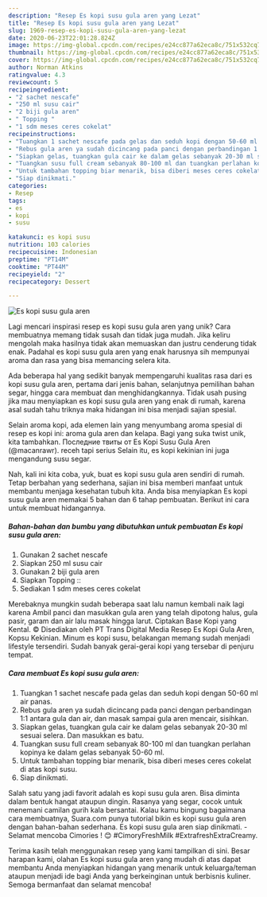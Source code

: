```yaml
---
description: "Resep Es kopi susu gula aren yang Lezat"
title: "Resep Es kopi susu gula aren yang Lezat"
slug: 1969-resep-es-kopi-susu-gula-aren-yang-lezat
date: 2020-06-23T22:01:28.824Z
image: https://img-global.cpcdn.com/recipes/e24cc877a62eca8c/751x532cq70/es-kopi-susu-gula-aren-foto-resep-utama.jpg
thumbnail: https://img-global.cpcdn.com/recipes/e24cc877a62eca8c/751x532cq70/es-kopi-susu-gula-aren-foto-resep-utama.jpg
cover: https://img-global.cpcdn.com/recipes/e24cc877a62eca8c/751x532cq70/es-kopi-susu-gula-aren-foto-resep-utama.jpg
author: Norman Atkins
ratingvalue: 4.3
reviewcount: 5
recipeingredient:
- "2 sachet nescafe"
- "250 ml susu cair"
- "2 biji gula aren"
- " Topping "
- "1 sdm meses ceres cokelat"
recipeinstructions:
- "Tuangkan 1 sachet nescafe pada gelas dan seduh kopi dengan 50-60 ml air panas."
- "Rebus gula aren ya sudah dicincang pada panci dengan perbandingan 1:1 antara gula dan air, dan masak sampai gula aren mencair, sisihkan."
- "Siapkan gelas, tuangkan gula cair ke dalam gelas sebanyak 20-30 ml sesuai selera. Dan masukkan es batu."
- "Tuangkan susu full cream sebanyak 80-100 ml dan tuangkan perlahan kopinya ke dalam gelas sebanyak 50-60 ml."
- "Untuk tambahan topping biar menarik, bisa diberi meses ceres cokelat di atas kopi susu."
- "Siap dinikmati."
categories:
- Resep
tags:
- es
- kopi
- susu

katakunci: es kopi susu 
nutrition: 103 calories
recipecuisine: Indonesian
preptime: "PT14M"
cooktime: "PT44M"
recipeyield: "2"
recipecategory: Dessert

---
```



![Es kopi susu gula aren](https://img-global.cpcdn.com/recipes/e24cc877a62eca8c/751x532cq70/es-kopi-susu-gula-aren-foto-resep-utama.jpg)

Lagi mencari inspirasi resep es kopi susu gula aren yang unik? Cara membuatnya memang tidak susah dan tidak juga mudah. Jika keliru mengolah maka hasilnya tidak akan memuaskan dan justru cenderung tidak enak. Padahal es kopi susu gula aren yang enak harusnya sih mempunyai aroma dan rasa yang bisa memancing selera kita.

Ada beberapa hal yang sedikit banyak mempengaruhi kualitas rasa dari es kopi susu gula aren, pertama dari jenis bahan, selanjutnya pemilihan bahan segar, hingga cara membuat dan menghidangkannya. Tidak usah pusing jika mau menyiapkan es kopi susu gula aren yang enak di rumah, karena asal sudah tahu triknya maka hidangan ini bisa menjadi sajian spesial.

Selain aroma kopi, ada elemen lain yang menyumbang aroma spesial di resep es kopi ini: aroma gula aren dan kelapa. Bagi yang suka twist unik, kita tambahkan. Последние твиты от Es Kopi Susu Gula Aren (@macanrawr). receh tapi serius Selain itu, es kopi kekinian ini juga mengandung susu segar.


Nah, kali ini kita coba, yuk, buat es kopi susu gula aren sendiri di rumah. Tetap berbahan yang sederhana, sajian ini bisa memberi manfaat untuk membantu menjaga kesehatan tubuh kita. Anda bisa menyiapkan Es kopi susu gula aren memakai 5 bahan dan 6 tahap pembuatan. Berikut ini cara untuk membuat hidangannya.

<!--inarticleads1-->

##### Bahan-bahan dan bumbu yang dibutuhkan untuk pembuatan Es kopi susu gula aren:

1. Gunakan 2 sachet nescafe
1. Siapkan 250 ml susu cair
1. Gunakan 2 biji gula aren
1. Siapkan  Topping ::
1. Sediakan 1 sdm meses ceres cokelat


Merebaknya mungkin sudah beberapa saat lalu namun kembali naik lagi karena Ambil panci dan masukkan gula aren yang telah dipotong halus, gula pasir, garam dan air lalu masak hingga larut. Ciptakan Base Kopi yang Kental. © Disediakan oleh PT Trans Digital Media Resep Es Kopi Gula Aren, Kopsu Kekinian. Minum es kopi susu, belakangan memang sudah menjadi lifestyle tersendiri. Sudah banyak gerai-gerai kopi yang tersebar di penjuru tempat. 

<!--inarticleads2-->

##### Cara membuat Es kopi susu gula aren:

1. Tuangkan 1 sachet nescafe pada gelas dan seduh kopi dengan 50-60 ml air panas.
1. Rebus gula aren ya sudah dicincang pada panci dengan perbandingan 1:1 antara gula dan air, dan masak sampai gula aren mencair, sisihkan.
1. Siapkan gelas, tuangkan gula cair ke dalam gelas sebanyak 20-30 ml sesuai selera. Dan masukkan es batu.
1. Tuangkan susu full cream sebanyak 80-100 ml dan tuangkan perlahan kopinya ke dalam gelas sebanyak 50-60 ml.
1. Untuk tambahan topping biar menarik, bisa diberi meses ceres cokelat di atas kopi susu.
1. Siap dinikmati.


Salah satu yang jadi favorit adalah es kopi susu gula aren. Bisa diminta dalam bentuk hangat ataupun dingin. Rasanya yang segar, cocok untuk menemani camilan gurih kala bersantai. Kalau kamu bingung bagaimana cara membuatnya, Suara.com punya tutorial bikin es kopi susu gula aren dengan bahan-bahan sederhana. Es kopi susu gula aren siap dinikmati. - Selamat mencoba Cimories ! 😊 #CimoryFreshMilk #ExtrafreshExtraCreamy. 

Terima kasih telah menggunakan resep yang kami tampilkan di sini. Besar harapan kami, olahan Es kopi susu gula aren yang mudah di atas dapat membantu Anda menyiapkan hidangan yang menarik untuk keluarga/teman ataupun menjadi ide bagi Anda yang berkeinginan untuk berbisnis kuliner. Semoga bermanfaat dan selamat mencoba!
